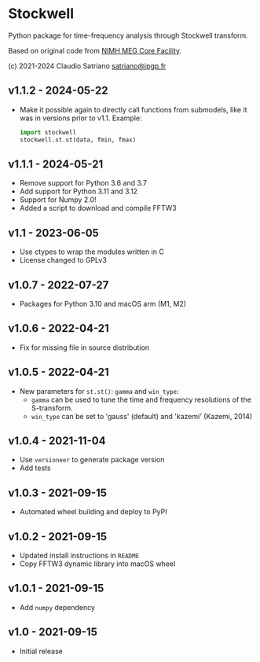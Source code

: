 # Stockwell

Python package for time-frequency analysis through Stockwell transform.

Based on original code from [NIMH MEG Core Facility].

[NIMH MEG Core Facility]: https://kurage.nimh.nih.gov/meglab/Meg/Stockwell.

(c) 2021-2024 Claudio Satriano <satriano@ipgp.fr>

## v1.1.2 - 2024-05-22

- Make it possible again to directly call functions from submodels, like it was
  in versions prior to v1.1. Example:

  ```python
  import stockwell
  stockwell.st.st(data, fmin, fmax)
  ```

## v1.1.1 - 2024-05-21

- Remove support for Python 3.6 and 3.7
- Add support for Python 3.11 and 3.12
- Support for Numpy 2.0!
- Added a script to download and compile FFTW3

## v1.1 - 2023-06-05

- Use ctypes to wrap the modules written in C
- License changed to GPLv3

## v1.0.7 - 2022-07-27

- Packages for Python 3.10 and macOS arm (M1, M2)

## v1.0.6 - 2022-04-21

- Fix for missing file in source distribution

## v1.0.5 - 2022-04-21

- New parameters for `st.st()`: `gamma` and `win_type`:
  - `gamma` can be used to tune the time and frequency resolutions
     of the S-transform.
  - `win_type` can be set to 'gauss' (default) and 'kazemi' (Kazemi, 2014)

## v1.0.4 - 2021-11-04

- Use `versioneer` to generate package version
- Add tests

## v1.0.3 - 2021-09-15

- Automated wheel building and deploy to PyPI

## v1.0.2 - 2021-09-15

- Updated install instructions in `README`
- Copy FFTW3 dynamic library into macOS wheel

## v1.0.1 - 2021-09-15

- Add `numpy` dependency

## v1.0 - 2021-09-15

- Initial release

